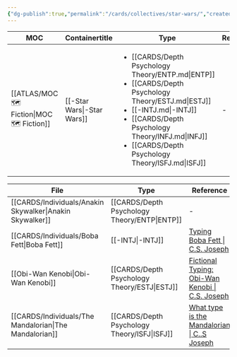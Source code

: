 ```yaml
---
{"dg-publish":true,"permalink":"/cards/collectives/star-wars/","created":"2022-12-13T22:16:55.809+01:00","updated":"2023-04-26T22:05:40.948+02:00"}
---
```


| MOC                                           | Containertitle             | Type                                                                                                                                                                                                                                                                       | Reference |
| --------------------------------------------- | -------------------------- | -------------------------------------------------------------------------------------------------------------------------------------------------------------------------------------------------------------------------------------------------------------------------- | --------- |
| [[ATLAS/MOC 🗺️ Fiction\|MOC 🗺️ Fiction]] | [[-Star Wars\|-Star Wars]] | <ul><li>[[CARDS/Depth Psychology Theory/ENTP.md\\|ENTP]]</li><li>[[CARDS/Depth Psychology Theory/ESTJ.md\\|ESTJ]]</li><li>[[-INTJ.md\\|-INTJ]]</li><li>[[CARDS/Depth Psychology Theory/INFJ.md\\|INFJ]]</li><li>[[CARDS/Depth Psychology Theory/ISFJ.md\\|ISFJ]]</li></ul> | \-        |



| File                                                        | Type                                            | Reference                                                                                                 |
| ----------------------------------------------------------- | ----------------------------------------------- | --------------------------------------------------------------------------------------------------------- |
| [[CARDS/Individuals/Anakin Skywalker\|Anakin Skywalker]] | [[CARDS/Depth Psychology Theory/ENTP\|ENTP]] | \-                                                                                                        |
| [[CARDS/Individuals/Boba Fett\|Boba Fett]]               | [[-INTJ\|-INTJ]]                             | [Typing Boba Fett \| C.S. Joseph](https://csjoseph.life/typing-boba-fett/)                                |
| [[Obi-Wan Kenobi\|Obi-Wan Kenobi]]                       | [[CARDS/Depth Psychology Theory/ESTJ\|ESTJ]] | [Fictional Typing: Obi-Wan Kenobi \| C.S. Joseph](https://csjoseph.life/fictional-typing-obi-wan-kenobi/) |
| [[CARDS/Individuals/The Mandalorian\|The Mandalorian]]   | [[CARDS/Depth Psychology Theory/ISFJ\|ISFJ]] | [What type is the Mandalorian \| C..S Joseph](https://csjoseph.life/what-type-is-the-mandalorian/)        |



